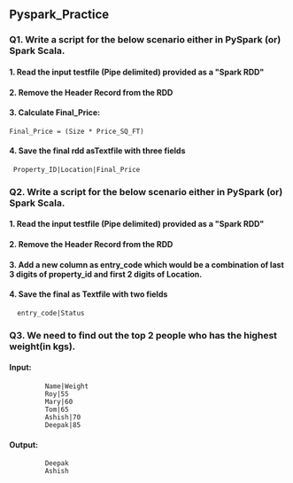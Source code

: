 ## Pyspark_Practice

### Q1. Write a script for the below scenario either in PySpark (or) Spark Scala. 

#### 1. Read the input testfile (Pipe delimited) provided as a "Spark RDD" 

#### 2. Remove the Header Record from the RDD

#### 3. Calculate Final_Price:

    Final_Price = (Size * Price_SQ_FT)
    
#### 4. Save the final rdd asTextfile with three fields

     Property_ID|Location|Final_Price
     

### Q2. Write a script for the below scenario either in PySpark (or) Spark Scala. 

#### 1. Read the input testfile (Pipe delimited) provided as a "Spark RDD" 

#### 2. Remove the Header Record from the RDD

#### 3. Add a new column as entry_code which would be a combination of last 3 digits of property_id and first 2 digits of Location.

#### 4. Save the final as Textfile with two fields

      entry_code|Status
      

### Q3. We need to find out the top 2 people who has the highest weight(in kgs).

#### Input:
           
             Name|Weight
             Roy|55
             Mary|60
             Tom|65
             Ashish|70
             Deepak|85

#### Output:
 
             Deepak
             Ashish

